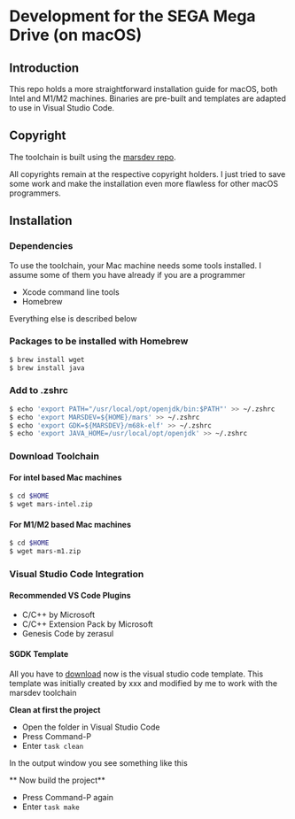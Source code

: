 # Development for the SEGA Mega Drive (on macOS)

## Introduction

This repo holds a more straightforward installation guide for macOS, both Intel and M1/M2 machines.
Binaries are pre-built and templates are adapted to use in Visual Studio Code.


## Copyright

The toolchain is built using the [marsdev repo](https://github.com/andwn/marsdev/tree/master).

All copyrights remain at the respective copyright holders. 
I just tried to save some work and make the installation even more flawless for other macOS programmers.


## Installation

### Dependencies

To use the toolchain, your Mac machine needs some tools installed.
I assume some of them you have already if you are a programmer

- Xcode command line tools
- Homebrew

Everything else is described below

### Packages to be installed with Homebrew

``` bash
$ brew install wget
$ brew install java
```
  
### Add to .zshrc

``` bash
$ echo 'export PATH="/usr/local/opt/openjdk/bin:$PATH"' >> ~/.zshrc
$ echo 'export MARSDEV=${HOME}/mars' >> ~/.zshrc
$ echo 'export GDK=${MARSDEV}/m68k-elf' >> ~/.zshrc
$ echo 'export JAVA_HOME=/usr/local/opt/openjdk' >> ~/.zshrc
```

### Download Toolchain

#### For intel based Mac machines

``` bash
$ cd $HOME
$ wget mars-intel.zip
``` 

#### For M1/M2 based Mac machines

``` bash
$ cd $HOME
$ wget mars-m1.zip
``` 

### Visual Studio Code Integration

#### Recommended VS Code Plugins

- C/C++ by Microsoft
- C/C++ Extension Pack by Microsoft
- Genesis Code by zerasul

#### SGDK Template

All you have to [download](mars-sega-vscode-template.zip) now is the visual studio code template.
This template was initially created by xxx and modified by me to work with the marsdev toolchain

**Clean at first the project**

- Open the folder in Visual Studio Code
- Press Command-P
- Enter ```task clean```

In the output window you see something like this

** Now build the project**

- Press Command-P again
- Enter ```task make```


